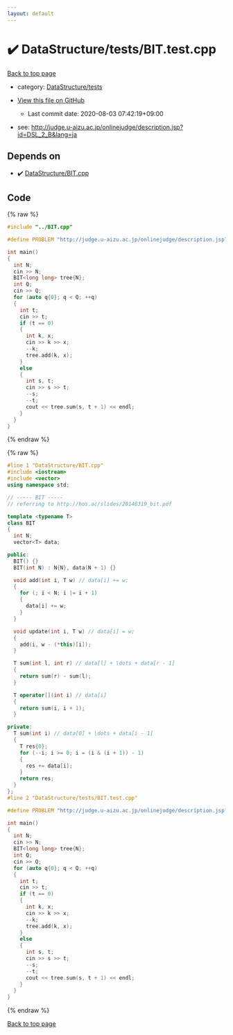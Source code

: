 ```yaml
---
layout: default
---
```


<!-- mathjax config similar to math.stackexchange -->
<script type="text/javascript" async
  src="https://cdnjs.cloudflare.com/ajax/libs/mathjax/2.7.5/MathJax.js?config=TeX-MML-AM_CHTML">
</script>
<script type="text/x-mathjax-config">
  MathJax.Hub.Config({
    TeX: { equationNumbers: { autoNumber: "AMS" }},
    tex2jax: {
      inlineMath: [ ['$','$'] ],
      processEscapes: true
    },
    "HTML-CSS": { matchFontHeight: false },
    displayAlign: "left",
    displayIndent: "2em"
  });
</script>

<script type="text/javascript" src="https://cdnjs.cloudflare.com/ajax/libs/jquery/3.4.1/jquery.min.js"></script>
<script src="https://cdn.jsdelivr.net/npm/jquery-balloon-js@1.1.2/jquery.balloon.min.js" integrity="sha256-ZEYs9VrgAeNuPvs15E39OsyOJaIkXEEt10fzxJ20+2I=" crossorigin="anonymous"></script>
<script type="text/javascript" src="../../../assets/js/copy-button.js"></script>
<link rel="stylesheet" href="../../../assets/css/copy-button.css" />


# :heavy_check_mark: DataStructure/tests/BIT.test.cpp

<a href="../../../index.html">Back to top page</a>

* category: <a href="../../../index.html#36efb00cd513f178ec5e3586c0349afa">DataStructure/tests</a>
* <a href="{{ site.github.repository_url }}/blob/master/DataStructure/tests/BIT.test.cpp">View this file on GitHub</a>
    - Last commit date: 2020-08-03 07:42:19+09:00


* see: <a href="http://judge.u-aizu.ac.jp/onlinejudge/description.jsp?id=DSL_2_B&lang=ja">http://judge.u-aizu.ac.jp/onlinejudge/description.jsp?id=DSL_2_B&lang=ja</a>


## Depends on

* :heavy_check_mark: <a href="../../../library/DataStructure/BIT.cpp.html">DataStructure/BIT.cpp</a>


## Code

<a id="unbundled"></a>
{% raw %}
```cpp
#include "../BIT.cpp"

#define PROBLEM "http://judge.u-aizu.ac.jp/onlinejudge/description.jsp?id=DSL_2_B&lang=ja"

int main()
{
  int N;
  cin >> N;
  BIT<long long> tree{N};
  int Q;
  cin >> Q;
  for (auto q{0}; q < Q; ++q)
  {
    int t;
    cin >> t;
    if (t == 0)
    {
      int k, x;
      cin >> k >> x;
      --k;
      tree.add(k, x);
    }
    else
    {
      int s, t;
      cin >> s >> t;
      --s;
      --t;
      cout << tree.sum(s, t + 1) << endl;
    }
  }
}

```
{% endraw %}

<a id="bundled"></a>
{% raw %}
```cpp
#line 1 "DataStructure/BIT.cpp"
#include <iostream>
#include <vector>
using namespace std;

// ----- BIT -----
// referring to http://hos.ac/slides/20140319_bit.pdf

template <typename T>
class BIT
{
  int N;
  vector<T> data;

public:
  BIT() {}
  BIT(int N) : N{N}, data(N + 1) {}

  void add(int i, T w) // data[i] += w;
  {
    for (; i < N; i |= i + 1)
    {
      data[i] += w;
    }
  }

  void update(int i, T w) // data[i] = w;
  {
    add(i, w - (*this)[i]);
  }

  T sum(int l, int r) // data[l] + \dots + data[r - 1]
  {
    return sum(r) - sum(l);
  }

  T operator[](int i) // data[i]
  {
    return sum(i, i + 1);
  }

private:
  T sum(int i) // data[0] + \dots + data[i - 1]
  {
    T res{0};
    for (--i; i >= 0; i = (i & (i + 1)) - 1)
    {
      res += data[i];
    }
    return res;
  }
};
#line 2 "DataStructure/tests/BIT.test.cpp"

#define PROBLEM "http://judge.u-aizu.ac.jp/onlinejudge/description.jsp?id=DSL_2_B&lang=ja"

int main()
{
  int N;
  cin >> N;
  BIT<long long> tree{N};
  int Q;
  cin >> Q;
  for (auto q{0}; q < Q; ++q)
  {
    int t;
    cin >> t;
    if (t == 0)
    {
      int k, x;
      cin >> k >> x;
      --k;
      tree.add(k, x);
    }
    else
    {
      int s, t;
      cin >> s >> t;
      --s;
      --t;
      cout << tree.sum(s, t + 1) << endl;
    }
  }
}

```
{% endraw %}

<a href="../../../index.html">Back to top page</a>

